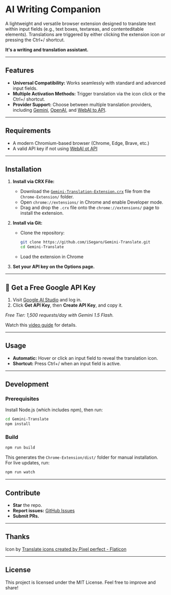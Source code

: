 # AI Writing Companion

A lightweight and versatile browser extension designed to translate text within input fields (e.g., text boxes, textareas, and contenteditable elements). Translations are triggered by either clicking the extension icon or pressing the Ctrl+/ shortcut.

**It's a writing and translation assistant.**

---

## Features

- **Universal Compatibility:** Works seamlessly with standard and advanced input fields.
- **Multiple Activation Methods:** Trigger translation via the icon click or the Ctrl+/ shortcut.
- **Provider Support:** Choose between multiple translation providers, including [Gemini](https://gemini.com/), [OpenAI](https://chat.openai.com/), and [WebAI to API](https://github.com/Amm1rr/WebAI-to-API/).

---

## Requirements

- A modern Chromium-based browser (Chrome, Edge, Brave, etc.)
- A valid API key if not using [WebAI ot API](https://github.com/Amm1rr/WebAI-to-API/)

---

## Installation

1. **Install via CRX File:**

   - Download the [`Gemini-Translation-Extension.crx`](https://github.com/iSegaro/Gemini-Translate/raw/refs/heads/Dev/Chrome-Extension/AI_Writing_Companion_v0.1.0.crx) file from the `Chrome-Extension/` folder.
   - Open `chrome://extensions/` in Chrome and enable Developer mode.
   - Drag and drop the `.crx` file onto the `chrome://extensions/` page to install the extension.

2. **Install via Git:**

   - Clone the repository:

     ```bash
     git clone https://github.com/iSegaro/Gemini-Translate.git
     cd Gemini-Translate
     ```

   - Load the extension in Chrome

3. **Set your API key on the Options page.**

---

## 🔑 Get a Free Google API Key

1. Visit [Google AI Studio](https://aistudio.google.com/apikey) and log in.
2. Click **Get API Key**, then **Create API Key**, and copy it.

_Free Tier: 1,500 requests/day with Gemini 1.5 Flash._

Watch this [video guide](https://www.youtube.com/watch?v=o-eyHCP5XwY&t=0) for details.

---

## Usage

- **Automatic:** Hover or click an input field to reveal the translation icon.
- **Shortcut:** Press Ctrl+/ when an input field is active.

---

## Development

### Prerequisites

Install Node.js (which includes npm), then run:

```bash
cd Gemini-Translate
npm install
```

### Build

```bash
npm run build
```

This generates the `Chrome-Extension/dist/` folder for manual installation.
For live updates, run:

```bash
npm run watch
```

---

## Contribute

- **Star** the repo.
- **Report issues:** [GitHub Issues](https://github.com/iSegaro/Gemini-Translate/issues)
- **Submit PRs.**

---

## Thanks

Icon by <a href="https://www.flaticon.com/free-icons/translate" title="translate icons">Translate icons created by Pixel perfect - Flaticon</a>

---

## License

This project is licensed under the MIT License.
Feel free to improve and share!
